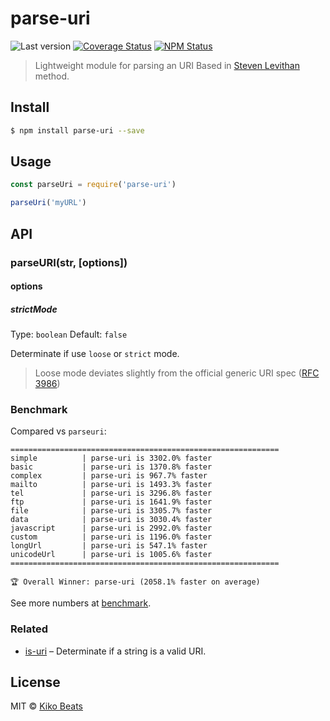 # parse-uri

![Last version](https://img.shields.io/github/tag/Kikobeats/parse-uri.svg?style=flat-square)
[![Coverage Status](https://img.shields.io/coveralls/Kikobeats/parse-uri.svg?style=flat-square)](https://coveralls.io/github/Kikobeats/parse-uri)
[![NPM Status](http://img.shields.io/npm/dm/parse-uri.svg?style=flat-square)](https://www.npmjs.org/package/parse-uri)

> Lightweight module for parsing an URI Based in [Steven Levithan](http://blog.stevenlevithan.com/archives/parseuri) method.

## Install

```bash
$ npm install parse-uri --save
```

## Usage

```js
const parseUri = require('parse-uri')

parseUri('myURL')
```

## API

### parseURI(str, [options])

#### options

##### strictMode

Type: `boolean`
Default: `false`

Determinate if use `loose` or `strict` mode.

> Loose mode deviates slightly from the official generic URI spec ([RFC 3986](http://tools.ietf.org/html/rfc3986))

### Benchmark

Compared vs `parseuri`:

```
============================================================
simple          | parse-uri is 3302.0% faster
basic           | parse-uri is 1370.8% faster
complex         | parse-uri is 967.7% faster
mailto          | parse-uri is 1493.3% faster
tel             | parse-uri is 3296.8% faster
ftp             | parse-uri is 1641.9% faster
file            | parse-uri is 3305.7% faster
data            | parse-uri is 3030.4% faster
javascript      | parse-uri is 2992.0% faster
custom          | parse-uri is 1196.0% faster
longUrl         | parse-uri is 547.1% faster
unicodeUrl      | parse-uri is 1005.6% faster
============================================================

🏆 Overall Winner: parse-uri (2058.1% faster on average)
```

See more numbers at [benchmark](/benchmark/README.md).

### Related

- [is-uri](https://github.com/Kikobeats/is-uri#is-uri) – Determinate if a string is a valid URI.

## License

MIT © [Kiko Beats](http://kikobeats.com)
